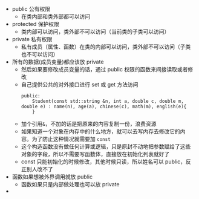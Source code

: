 - public 公有权限
	- 在类内部和类外部都可以访问
- protected 保护权限
	- 类内部可以访问，类外部不可以访问（当前类的子类可以访问）
- private 私有权限
	- 私有成员（属性、函数）在类的内部可以访问，类外部不可以访问（子类也不可以访问）
- 所有的数据(成员变量)都应该放 private
	- 然后如果要修改成员变量的话，通过 public 权限的函数来间接读取或者修改
	- 自己提供公共的对外接口进行 set 或 get 方法访问
	  ```
	  public:
	      Student(const std::string &n, int a, double c, double m, double e) : name(n), age(a), chinese(c), math(m), english(e){
	      }
	  ```
	- 加个引用`&`，不加的话是把原来的内容复制一份，浪费资源
	- 如果知道一个对象在内存中的什么地方，就可以去写内存去修改它的内容。为了防止这种情况就需要加 `const`
	- 这个构造函数没有做任何计算或逻辑，只是原封不动地把参数赋给了这些对象的字段，所以不需要写函数体，直接放在初始化列表就好了
	- const 只能初始化的时候修改，其他时候只读，所以姓名可以 public，反正别人改不了
- 函数如果想被外界调用就放 public
	- 函数如果只是内部做处理也可以放 private
-
